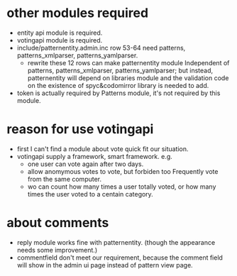 # other modules required 
* entity api module is required.
* votingapi module is required.
* include/patternentity.admin.inc row 53-64 need patterns, patterns_xmlparser, patterns_yamlparser. 
	* rewrite these 12 rows can make patternentity module Independent of patterns, patterns_xmlparser, patterns_yamlparser; but instead, patternentity will depend on libraries module and the validation code on the existence of spyc&codomirror library is needed to add.
* token is actually required by Patterns module, it's not required by this module.

# reason for use votingapi
* first I can't find a module about vote quick fit our situation.
* votingapi supply a framework, smart framework. e.g. 
	* one user can vote again after two days. 
	* allow anomymous votes to vote, but forbiden too Frequently vote from the same computer.
	* wo can count how many times a user totally voted, or how many times the user voted to a centain category.

# about comments
* reply module works fine with patternentity. (though the appearance needs some improvement.)
* commentfield don't meet our requirement, because the comment field will show in the admin ui page instead of pattern view page.
